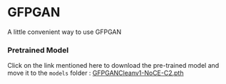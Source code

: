 # GFPGAN
A little convenient way to use GFPGAN

### Pretrained Model
Click on the link mentioned here to download the pre-trained model and move it to the ```models``` folder : [GFPGANCleanv1-NoCE-C2.pth](https://drive.google.com/file/d/1qM-9BVRBrt9SjD4PG0xmc4GKkQce4XEs/view?usp=sharing)
